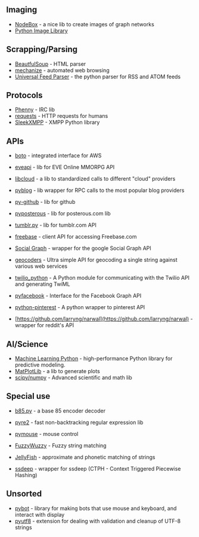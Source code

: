 ## Imaging

* [NodeBox](http://nodebox.net/code/index.php/Home) - a nice lib to create images of graph networks
* [Python Image Library](http://www.pythonware.com/products/pil/)


## Scrapping/Parsing

* [BeautfulSoup](http://www.crummy.com/software/BeautifulSoup/) - HTML parser
* [mechanize](http://wwwsearch.sourceforge.net/mechanize/) - automated web browsing
* [Universal Feed Parser](http://feedparser.org/) - the python parser for RSS and ATOM feeds


## Protocols

* [Phenny](https://github.com/sbp/phenny) - IRC lib
* [requests](https://github.com/kennethreitz/requests) - HTTP requests for humans
* [SleekXMPP](https://github.com/fritzy/SleekXMPP) - XMPP Python library


## APIs

* [boto](http://code.google.com/p/boto/) - integrated interface for AWS
* [eveapi](http://github.com/ntt/eveapi) - lib for EVE Online MMORPG API
* [libcloud](http://github.com/apache/libcloud) - a lib to standardized calls to different "cloud" providers
* [pyblog](http://code.google.com/p/python-blogger/) - lib wrapper for RPC calls to the most popular blog providers
* [py-github](http://github.com/dustin/py-github) - lib for github
* [pyposterous](http://github.com/thomasw/pyposterous) - lib for posterous.com lib
* [tumblr.py](http://python-tumblr.googlecode.com) - lib for tumblr.com API

* [freebase](http://code.google.com/p/freebase-python/) - client API for accessing Freebase.com
* [Social Graph](http://peter-hoffmann.com/code/python-socialgraph/) - wrapper for the google Social Graph API
* [geocoders](https://github.com/simonw/geocoders) - Ultra simple API for geocoding a single string against various web services
* [twilio_python](https://github.com/twilio/twilio-python) - A Python module for communicating with the Twilio API and generating TwiML
* [pyfacebook](https://github.com/jmg/pyfb) - Interface for the Facebook Graph API
* [python-pinterest](https://github.com/pinterest/python-pinterest) - A python wrapper to pinterest API
* [https://github.com/larryng/narwal](https://github.com/larryng/narwal) - wrapper for reddit's API

## AI/Science

* [Machine Learning Python](https://mlpy.fbk.eu/) - high-performance Python library for predictive modeling.
* [MatPlotLib](http://matplotlib.sourceforge.net/) - a lib to generate plots
* [scipy/numpy](http://www.scipy.org/) - Advanced scientific and math lib


## Special use

* [b85.py](http://code.google.com/p/stringencoders/source/browse/trunk/python/b85.py) - a base 85 encoder decoder
* [pyre2](http://github.com/facebook/pyre2) - fast non-backtracking regular expression lib
* [pymouse](http://github.com/pepijndevos/PyMouse) - mouse control

* [FuzzyWuzzy](https://github.com/seatgeek/fuzzywuzzy) - Fuzzy string matching
* [JellyFish](https://github.com/sunlightlabs/jellyfish) - approximate and phonetic matching of strings
* [ssdeep](http://pypi.python.org/pypi/ssdeep) - wrapper for ssdeep (CTPH - Context Triggered Piecewise Hashing)


## Unsorted

* [pybot](https://github.com/Ttl/bot.py) - library for making bots that use mouse and keyboard, and interact with display
* [pyutf8](https://github.com/etrepum/pyutf8) - extension for dealing with validation and cleanup of UTF-8 strings